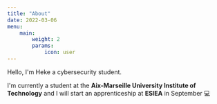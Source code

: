 ```yaml
---
title: "About"
date: 2022-03-06
menu:
    main:
        weight: 2
        params: 
            icon: user
---
```

Hello, I'm Heke a cybersecurity student.

I'm currently a student at the **Aix-Marseille University Institute of Technology** and I will start an apprenticeship at **ESIEA** in September 💻
